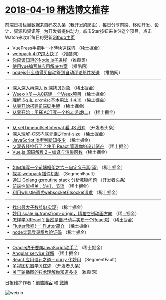# [2018-04-19 精选博文推荐](http://hao.caibaojian.com/date/2018/04/19)

[前端日报](http://caibaojian.com/c/news)栏目数据来自[码农头条](http://hao.caibaojian.com/)（我开发的爬虫），每日分享前端、移动开发、设计、资源和资讯等，为开发者提供动力，点击Star按钮来关注这个项目，点击Watch来收听每日的更新[Github主页](https://github.com/kujian/frontendDaily)
* [VuePress手把手一小時快速踩坑](http://hao.caibaojian.com/71270.html) （稀土掘金）
* [webpack 4.0?跑太快了](http://hao.caibaojian.com/71323.html) （推酷网）
* [你应该知道的Node.js子进程](http://hao.caibaojian.com/71322.html) （推酷网）
* [使用vue编写快应用解决方案](http://hao.caibaojian.com/71320.html) （推酷网）
* [nodejs什么值得买自动签到自动评论邮件发送](http://hao.caibaojian.com/71324.html) （推酷网）

***
* [深入深入再深入 js 深拷贝对象](http://hao.caibaojian.com/71269.html) （稀土掘金）
* [Weex小册—从0搭建一个Weex项目](http://hao.caibaojian.com/71373.html) （稀土掘金）
* [理解 $q 和 promise基本用法-1 4.18](http://hao.caibaojian.com/71263.html) （稀土掘金）
* [从零开始搭建前端脚手架](http://hao.caibaojian.com/71265.html) （稀土掘金）
* [从零开始：用REACT写一个格斗游戏(二)](http://hao.caibaojian.com/71260.html) （稀土掘金）

***
* [从 setTimeout/setInterval 看 JS 线程](http://hao.caibaojian.com/71278.html) （开发者头条）
* [深入理解-CSS内联元素之font-size](http://hao.caibaojian.com/71261.html) （稀土掘金）
* [JavaScript 类型判断知多少](http://hao.caibaojian.com/71361.html) （稀土掘金）
* [又双叒叕抢行了？使用 React 管理你的设计资产](http://hao.caibaojian.com/71363.html) （稀土掘金）
* [Vue.js 源码解析 2 &#8211; 编译与渲染函数](http://hao.caibaojian.com/71259.html) （稀土掘金）

***
* [如何编写一个前端框架之六－自定义元素(译)](http://hao.caibaojian.com/71364.html) （稀土掘金）
* [探寻 webpack 插件机制](http://hao.caibaojian.com/71251.html) （SegmentFault）
* [通过 Golang goroutine stack 分析死锁问题](http://hao.caibaojian.com/71276.html) （开发者头条）
* [前端性能相关：防抖、节流](http://hao.caibaojian.com/71255.html) （稀土掘金）
* [利用whistle调试websocket和socket请求](http://hao.caibaojian.com/71266.html) （稀土掘金）

***
* [找出最大子数组(js实现)](http://hao.caibaojian.com/71358.html) （稀土掘金）
* [妙用 scale 与 transfrom-origin，精准控制动画方向](http://hao.caibaojian.com/71369.html) （稀土掘金）
* [怎样学习React？当然是自己动手实现一个React啦](http://hao.caibaojian.com/71370.html) （稀土掘金）
* [Flutter教程(一) Flutter简介](http://hao.caibaojian.com/71267.html) （稀土掘金）
* [node实现登录图片验证码](http://hao.caibaojian.com/71360.html) （稀土掘金）

***
* [Oracle终于要向JavaScript动手了](http://hao.caibaojian.com/71371.html) （稀土掘金）
* [Angular service 详解](http://hao.caibaojian.com/71258.html) （稀土掘金）
* [React 应用设计之道 &#8211; curry 化妙用](http://hao.caibaojian.com/71250.html) （SegmentFault）
* [多视图机器学习综述](http://hao.caibaojian.com/71283.html) （开发者头条）
* [关于轮播图的技术理解你知道多少](http://hao.caibaojian.com/71325.html) （推酷网）

日报维护作者：[前端博客](http://caibaojian.com/) 和 [微博](http://caibaojian.com/go/weibo)

![weixin](https://user-images.githubusercontent.com/3055447/38468989-651132ac-3b80-11e8-8e6b-15122322a9d7.png)